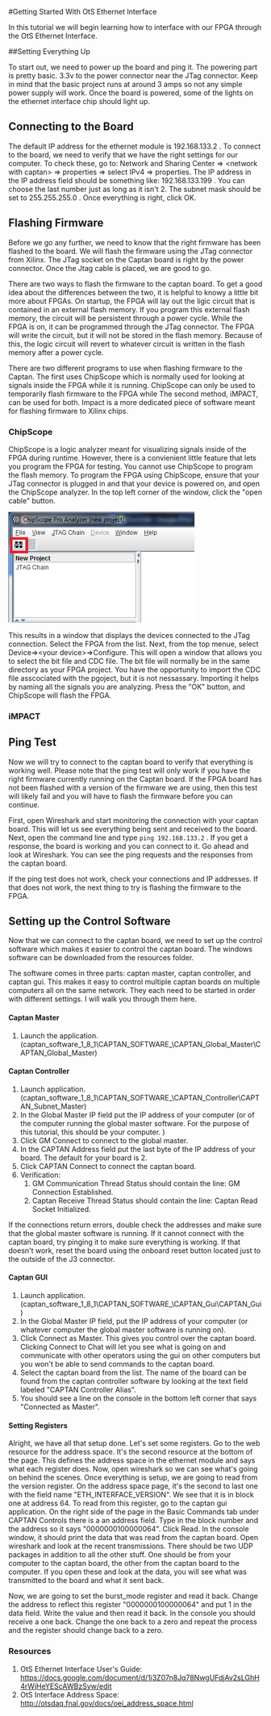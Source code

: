 #Getting Started With OtS Ethernet Interface

In this tutorial we will begin learning how to interface with our FPGA through the OtS Ethernet Interface.  

##Setting Everything Up  

To start out, we need to power up the board and ping it.  The powering part is pretty basic.  3.3v to the power connector near the JTag connector.  Keep in mind that the basic project runs at around 3 amps so not any simple power supply will work.  Once the board is powered, some of the lights on the ethernet interface chip should light up.  

## Connecting to the Board

The default IP address for the ethernet module is 192.168.133.2 .  To connect to the board, we need to verify that we have the right settings for our computer.  To check these, go to: Network and Sharing Center => \<network with captan\> => properties => select IPv4 => properties.  The IP address in the IP address field should be something like: 192.168.133.199 . You can choose the last number just as long as it isn't 2.  The subnet mask should be set to 255.255.255.0 . Once everything is right, click OK.  

## Flashing Firmware

Before we go any further, we need to know that the right firmware has been flashed to the board.  We will flash the firmware using the JTag connector from Xilinx.  The JTag socket on the Captan board is right by the power connector.  Once the Jtag cable is placed, we are good to go.  

There are two ways to flash the firmware to the captan board.  To get a good idea about the differences between the two, it is helpful to knowy a little bit more about FPGAs.  On startup, the FPGA will lay out the ligic circuit that is contained in an external flash memory.  If you program this external flash memory, the circuit will be persistent through a power cycle.  While the FPGA is on, it can be programmed through the JTag connector.  The FPGA will write the circuit, but it will not be stored in the flash memory.  Because of this, the logic circuit will revert to whatever circuit is written in the flash memory after a power cycle.  

There are two different programs to use when flashing firmware to the Captan.  The first uses ChipScope which is normally used for looking at signals inside the FPGA while it is running.  ChipScope can only be used to temporarily flash firmware to the FPGA while The second method, iMPACT, can be used for both.  Impact is a more dedicated piece of software meant for flashing firmware to Xilinx chips.  
### ChipScope

ChipScope is a logic analyzer meant for visualizing signals inside of the FPGA during runtime.  However, there is a convienient little feature that lets you program the FPGA for testing.  You cannot use ChipScope to program the flash memory.  To program the FPGA using ChipScope, ensure that your JTag connector is plugged in and that your device is powered on, and open the ChipScope analyzer. In the top left corner of the window, click the "open cable" button.  

![alt text](https://github.com/CollinBradford/IntroducingCaptan/blob/master/ConnectingEverything/Images/Open_Cable.png "Open Cable")

This results in a window that displays the devices connected to the JTag connection.  Select the FPGA from the list.  Next, from the top menue, select Device=>\<your device\>=>Configure.  This will open a window that allows you to select the bit file and CDC file.  The bit file will normally be in the same directory as your FPGA project.  You have the opportunity to import the CDC file asscociated with the pgoject, but it is not nessassary.  Importing it helps by naming all the signals you are analyzing.  Press the "OK" button, and ChipScope will flash the FPGA.  

### iMPACT



## Ping Test

Now we will try to connect to the captan board to verify that everything is working well.  Please note that the ping test will only work if you have the right firmware currently running on the Captan board.  If the FPGA board has not been flashed with a version of the firmware we are using, then this test will likely fail and you will have to flash the firmware before you can continue.  

First, open Wireshark and start monitoring the connection with your captan board.  This will let us see everything being sent and received to the board.  Next, open the command line and type `ping 192.168.133.2` .  If you get a response, the board is working and you can connect to it. Go ahead and look at Wireshark.  You can see the ping requests and the responses from the captan board.

If the ping test does not work, check your connections and IP addresses.  If that does not work, the next thing to try is flashing the firmware to the FPGA.  

## Setting up the Control Software

Now that we can connect to the captan board, we need to set up the control software which makes it easier to control the captan board.  The windows software can be downloaded from the resources folder.  

The software comes in three parts: captan master, captan controller, and captan gui.  This makes it easy to control multiple captan boards on multiple computers all on the same network.  They each need to be started in order with different settings.  I will walk you through them here.  

#### Captan Master

1. Launch the application. (captan_software_1_8_1\CAPTAN_SOFTWARE_\CAPTAN_Global_Master\CAPTAN_Global_Master) 

#### Captan Controller

1. Launch application. (captan_software_1_8_1\CAPTAN_SOFTWARE_\CAPTAN_Controller\CAPTAN_Subnet_Master)
2. In the Global Master IP field put the IP address of your computer (or of the computer running the global master software.  For the purpose of this tutorial, this should be your computer.  )
3. Click GM Connect to connect to the global master.  
4. In the CAPTAN Address field put the last byte of the IP address of your board.  The default for your board is 2.  
5. Click CAPTAN Connect to connect the captan board.  
6. Verification:  
    1. GM Communication Thread Status should contain the line: GM Connection Established.  
    2. Captan Receive Thread Status  should contain the line: Captan Read Socket Initialized.  
  
If the connections return errors, double check the addresses and make sure that the global master software is running.  If it cannot connect with the captan board, try pinging it to make sure everything is working.  If that doesn't work, reset the board using the onboard reset button located just to the outside of the J3 connector.  

#### Captan GUI

1. Launch application.  (captan_software_1_8_1\CAPTAN_SOFTWARE_\CAPTAN_Gui\CAPTAN_Gui)
2. In the Global Master IP field, put the IP address of your computer (or whatever computer the global master software is running on).
3. Click Connect as Master.  This gives you control over the captan board.  Clicking Connect to Chat will let you see what is going on and communicate with other operators using the gui on other computers but you won't be able to send commands to the captan board.
4. Select the captan board from the list.  The name of the board can be found from the captan controller software by looking at the text field labeled "CAPTAN Controller Alias".
5. You should see a line on the console in the bottom left corner that says "Connected as Master".  

#### Setting Registers

Alright, we have all that setup done.  Let's set some registers.  Go to the web resource for the address space. It's the second resource at the bottom of the page.  This defines the address space in the ethernet module and says what each register does.  Now, open wireshark so we can see what's going on behind the scenes.  Once everything is setup, we are going to read from the version register.  On the address space page, it's the second to last one with the field name "ETH_INTERFACE_VERSION".  We see that it is in block one at address 64.  To read from this register, go to the captan gui application.  On the right side of the page in the Basic Commands tab under CAPTAN Controls there is a an address field.  Type in the block number and the address so it says "0000000100000064".  Click Read.  In the console window, it should print the data that was read from the captan board.  Open wireshark and look at the recent transmissions.  There should be two UDP packages in addition to all the other stuff.  One should be from your computer to the captan board, the other from the captan board to the computer.  If you open these and look at the data, you will see what was transmitted to the board and what it sent back.  

Now, we are going to set the burst_mode register and read it back.  Change the address to reflect this register "0000000100000064" and put 1 in the data field.  Write the value and then read it back.  In the console you should receive a one back.  Change the one back to a zero and repeat the process and the register should change back to a zero.  

### Resources

1. OtS Ethernet Interface User's Guide:  https://docs.google.com/document/d/1i3Z07n8Jq78NwgUFdjAv2sLGhH4rWjHeYEScAWBzSyw/edit
2. OtS Interface Address Space:  http://otsdaq.fnal.gov/docs/oei_address_space.html


